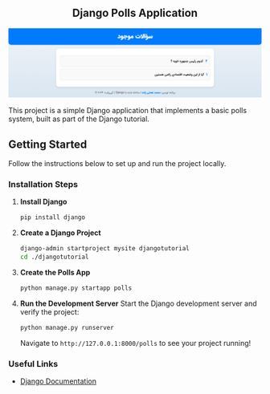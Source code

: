 
  <h2 align="center">Django Polls Application</h2>

  <p align="center" ><img src = "polls\static\image\image-re.png"></p>

This project is a simple Django application that implements a basic polls system, built as part of the Django tutorial.

## Getting Started

Follow the instructions below to set up and run the project locally.

### Installation Steps

1. **Install Django**
   ```bash
   pip install django
   ```

2. **Create a Django Project**
   ```bash
   django-admin startproject mysite djangotutorial
   cd ./djangotutorial
   ```

3. **Create the Polls App**
   ```bash
   python manage.py startapp polls
   ```

4. **Run the Development Server**
   Start the Django development server and verify the project:
   ```bash
   python manage.py runserver
   ```
   Navigate to `http://127.0.0.1:8000/polls` to see your project running!

### Useful Links

- [Django Documentation](https://docs.djangoproject.com/en/5.1/intro/tutorial01/)
